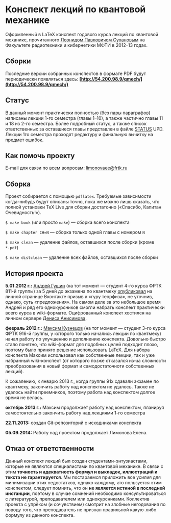 # Конспект лекций по квантовой механике

Оформленный в LaTeX конспект годового курса лекций по квантовой механике, прочитанного [Леонидом Павловичем Сухановым](http://wikimipt.org/wiki/%D0%A1%D1%83%D1%85%D0%B0%D0%BD%D0%BE%D0%B2_%D0%9B%D0%B5%D0%BE%D0%BD%D0%B8%D0%B4_%D0%9F%D0%B0%D0%B2%D0%BB%D0%BE%D0%B2%D0%B8%D1%87) на Факультете радиотехники и кибернетики МФТИ в 2012–13 годах.

## Сборки

Последние версии собранных конспектов в формате PDF будут периодически появляться здесь: **[http://54.200.98.9/qmech/](http://54.200.98.9/qmech/)**

## Статус

В данный момент практически полностью (без пары параграфов) написаны лекции 1-го семестра (главы 1–10), а также частично главы 11 и 18 из 2-го семестра. Более подробный статус, а также список ответственных за оставшиеся главы представлен в файле [STATUS](STATUS.md)
UPD. Лекции 1го семестра проходят редактуру и финальную вычитку на предмет ошибок.

## Как помочь проекту

E-mail для связи по всем вопросам: limonovaee@frtk.ru

## Сборка
Проект собирается с помощью `pdflatex`. Требуемые зависимости когда-нибудь будут описаны точно, пока же можно лишь сказать, что полной установки TeX Live для сборки достаточно («Спасибо, Капитан Очевидность!»).

`$ make book` (или просто `make`) — сборка всего конспекта

`$ make chapter CH=N` — сборка только одной главы с номером `N`

`$ make clean` — удаление файлов, оставшихся после сборки (кроме `*.pdf`)

`$ make distclean` — удаление всех файлов, оставшихся после сборки


## История проекта
**5.01.2012 г.:** [Андрей Гущин](https://vk.com/andrey.guschin) (на тот момент — студент 4-го курса ФРТК 811-й группы) за 5 дней до экзамена по квантмеху [опубликовал](https://vk.com/wall14545009_2152) на личной странице Вконтакте призыв к «гуру теорфиза», не уточнив, однако, суть «предложения». На самом деле за это небольшое время Андрей и ряд его однокурсников смогли набрать конспект практически всего курса в wiki-формате. Оцифрованный конспект хостился на личном сервере [Дениса Анисимова](https://vk.com/geniusa).

**февраль 2012 г.:** [Максим Кузнецов](https://vk.com/m.kuznetsov) (на тот момент — студент 3-го курса ФРТК 916-й группы, у которого только начались лекции по квантмеху) начал работу по улучшению и дополнению конспекта. Довольно быстро стало понятно, что wiki-формат для подобных целей подходит плохо, поэтому было принято решение использовать LaTeX. Для набора конспекта Максим использовал как собственные лекции, так и уже набранный wiki-конспект (от которого позже отказался из-за сложности преобразования в новый формат и самодостаточноти собственных лекций).

К сожалению, к январю 2013 г., когда группы 91x сдавали экзамен по квантмеху, закончить работу над конспектом не удалось. Также не удалось найти преемников, поэтому работа над конспектом долгое время не велась.

**октябрь 2013 г.:** Максим продолжает работу над конспектом, планируя самостоятельно закончить работу над лекциями 1-го семестра

**22.11.2013:** создан Git-репозиторий с исходниками конспекта

**05.09.2014:** Работу над проектом продолжает Лимонова Елена.


## Отказ от ответственности
Данный конспект лекций был создан студентами-энтузиастами, которые не являются специалистами по квантовой механике. В связи с этим **точность и адекватность формул и выкладок, иллюстраций и текста не гарантируется**. Мы постараемся приложить все усилия для минимизации этих недостатков, однако каждому, кто пользуется этим конспектом, следует помнить, что он **не является истиной в последней инстанции**, поэтому в случае сомнений необходимо консультироваться с литературой, преподавателем или однокурсниками. Коллектив проекта с упрёком (и сочувствием) смотрит на злобные негодования по поводу того, что преподаватель не признал правильной какую-либо формулу из данного конспекта.

